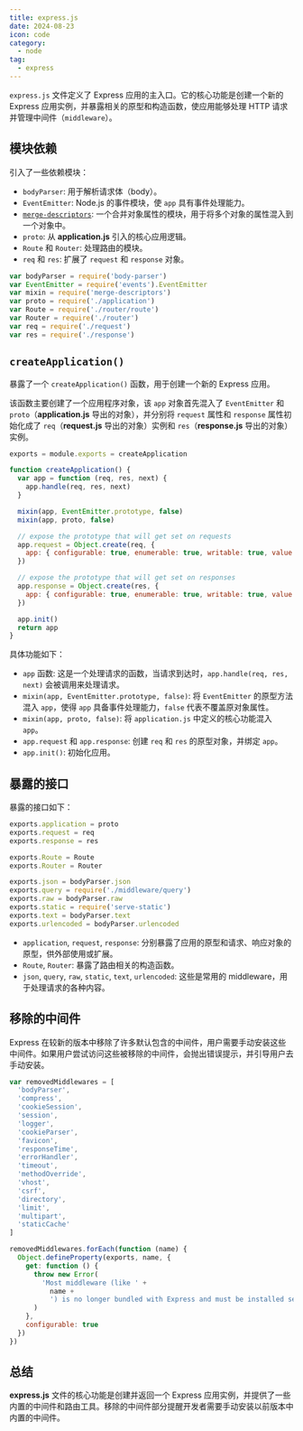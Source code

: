 ```yaml
---
title: express.js
date: 2024-08-23
icon: code
category:
  - node
tag:
  - express
---
```


`express.js` 文件定义了 Express 应用的主入口。它的核心功能是创建一个新的 Express 应用实例，并暴露相关的原型和构造函数，使应用能够处理 HTTP 请求并管理中间件（`middleware`）。

## 模块依赖

引入了一些依赖模块：

- `bodyParser`: 用于解析请求体（body）。
- `EventEmitter`: Node.js 的事件模块，使 `app` 具有事件处理能力。
- [`merge-descriptors`](https://www.npmjs.com/package/merge-descriptors): 一个合并对象属性的模块，用于将多个对象的属性混入到一个对象中。
- `proto`: 从 **application.js** 引入的核心应用逻辑。
- `Route` 和 `Router`: 处理路由的模块。
- `req` 和 `res`: 扩展了 `request` 和 `response` 对象。

```js
var bodyParser = require('body-parser')
var EventEmitter = require('events').EventEmitter
var mixin = require('merge-descriptors')
var proto = require('./application')
var Route = require('./router/route')
var Router = require('./router')
var req = require('./request')
var res = require('./response')
```

## `createApplication()`

暴露了一个 `createApplication()` 函数，用于创建一个新的 Express 应用。

该函数主要创建了一个应用程序对象，该 `app` 对象首先混入了 `EventEmitter` 和 `proto`（**application.js** 导出的对象），并分别将 `request` 属性和 `response` 属性初始化成了 `req`（**request.js** 导出的对象）实例和 `res`（**response.js** 导出的对象）实例。

```js
exports = module.exports = createApplication

function createApplication() {
  var app = function (req, res, next) {
    app.handle(req, res, next)
  }

  mixin(app, EventEmitter.prototype, false)
  mixin(app, proto, false)

  // expose the prototype that will get set on requests
  app.request = Object.create(req, {
    app: { configurable: true, enumerable: true, writable: true, value: app }
  })

  // expose the prototype that will get set on responses
  app.response = Object.create(res, {
    app: { configurable: true, enumerable: true, writable: true, value: app }
  })

  app.init()
  return app
}
```

具体功能如下：

- `app` 函数: 这是一个处理请求的函数，当请求到达时，`app.handle(req, res, next)` 会被调用来处理请求。
- `mixin(app, EventEmitter.prototype, false)`: 将 `EventEmitter` 的原型方法混入 `app`，使得 `app` 具备事件处理能力，`false` 代表不覆盖原对象属性。
- `mixin(app, proto, false)`: 将 `application.js` 中定义的核心功能混入 `app`。
- `app.request` 和 `app.response`: 创建 `req` 和 `res` 的原型对象，并绑定 `app`。
- `app.init()`: 初始化应用。

## 暴露的接口

暴露的接口如下：

```js
exports.application = proto
exports.request = req
exports.response = res

exports.Route = Route
exports.Router = Router

exports.json = bodyParser.json
exports.query = require('./middleware/query')
exports.raw = bodyParser.raw
exports.static = require('serve-static')
exports.text = bodyParser.text
exports.urlencoded = bodyParser.urlencoded
```

- `application`, `request`, `response`: 分别暴露了应用的原型和请求、响应对象的原型，供外部使用或扩展。
- `Route`, `Router`: 暴露了路由相关的构造函数。
- `json`, `query`, `raw`, `static`, `text`, `urlencoded`: 这些是常用的 middleware，用于处理请求的各种内容。

## 移除的中间件

Express 在较新的版本中移除了许多默认包含的中间件，用户需要手动安装这些中间件。如果用户尝试访问这些被移除的中间件，会抛出错误提示，并引导用户去手动安装。

```js
var removedMiddlewares = [
  'bodyParser',
  'compress',
  'cookieSession',
  'session',
  'logger',
  'cookieParser',
  'favicon',
  'responseTime',
  'errorHandler',
  'timeout',
  'methodOverride',
  'vhost',
  'csrf',
  'directory',
  'limit',
  'multipart',
  'staticCache'
]

removedMiddlewares.forEach(function (name) {
  Object.defineProperty(exports, name, {
    get: function () {
      throw new Error(
        'Most middleware (like ' +
          name +
          ') is no longer bundled with Express and must be installed separately. Please see https://github.com/senchalabs/connect#middleware.'
      )
    },
    configurable: true
  })
})
```

## 总结

**express.js** 文件的核心功能是创建并返回一个 Express 应用实例，并提供了一些内置的中间件和路由工具。移除的中间件部分提醒开发者需要手动安装以前版本中内置的中间件。

